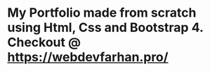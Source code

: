<h1>
My Portfolio made from scratch using Html, Css and Bootstrap 4.
Checkout @ <a href="https://webdevfarhan.github.io/">https://webdevfarhan.pro/</a>
<h1>
